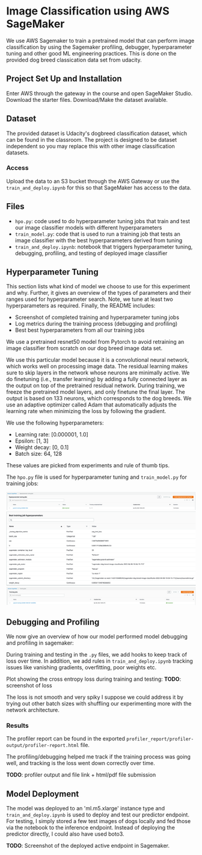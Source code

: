 # Image Classification using AWS SageMaker

We use AWS Sagemaker to train a pretrained model that can perform image classification by using the Sagemaker profiling, debugger, hyperparameter tuning and other good ML engineering practices. This is done on the provided dog breed classication data set from udacity.

## Project Set Up and Installation
Enter AWS through the gateway in the course and open SageMaker Studio. 
Download the starter files.
Download/Make the dataset available. 

## Dataset
The provided dataset is Udacity's dogbreed classification dataset, which can be found in the classroom.
The project is designed to be dataset independent so you may replace this with other image classification datasets. 

### Access
Upload the data to an S3 bucket through the AWS Gateway or use the `train_and_deploy.ipynb` for this so that SageMaker has access to the data. 

## Files

- `hpo.py`: code used to do hyperparameter tuning jobs that train and test our image classifier models with different hyperparameters
- `train_model.py`: code that is used to run a training job that tests an image classifier with the best hyperparameters derived from tuning
- `train_and_deploy.ipynb`: notebook that triggers hyperparameter tuning, debugging, profiling, and testing of deployed image classifier

## Hyperparameter Tuning

This section lists what kind of model we choose to use for this experiment and why. 
Further, it gives an overview of the types of parameters and their ranges used for hyperparameter search. 
Note, we tune at least two hyperparameters as required. 
Finally, the README includes:
- Screenshot of completed training and hyperparameter tuning jobs 
- Log metrics during the training process (debugging and profiling)
- Best best hyperparameters from all our training jobs

We use a pretrained resnet50 model from Pytorch to avoid retraining an image classifier from scratch on our dog breed image data set. 

We use this particular model because it is a convolutional neural network, which works well on processing image data. The residual learning makes sure to skip layers in the network whose neurons are minimally active. We do finetuning (i.e., transfer learning) by adding a fully connected layer as the output on top of the pretrained residual network. During training, we freeze the pretrained model layers, and only finetune the final layer. The output is based on 133 neurons, which corresponds to the dog breeds. We use an adaptive optimizer called Adam that automatically adjusts the learning rate when minimizing the loss by following the gradient. 

We use the following hyperparameters:
- Learning rate: [0.000001, 1.0]
- Epsilon: [1, 3]
- Weight decay: [0, 0.1] 
- Batch size: 64, 128

These values are picked from experiments and rule of thumb tips. 

The `hpo.py` file is used for hyperparameter tuning and `train_model.py` for training jobs: 

![Hyper Tuning Job](images/hpo.png "Hyperparameter Tuning Job") 
![Best Hyperparameters](images/best_hpo.png "Best Hyperparameters")
![Training Job](images/train.png "Training Job")


## Debugging and Profiling

We now give an overview of how our model performed model debugging and profiling in sagemaker: 

During training and testing in the `.py` files, we add hooks to keep track of loss over time. In addition, we add rules in `train_and_deploy.ipynb` tracking issues like vanishing gradients, overfitting, poor weights etc. 

Plot showing the cross entropy loss during training and testing: 
**TODO**: screenshot of loss 

The loss is not smooth and very spiky
I suppose we could address it by trying out other batch sizes with shuffling our experimenting more with the network architecture. 

### Results

The profiler report can be found in the exported `profiler_report/profiler-output/profiler-report.html` file. 

The profiling/debugging helped me track if the training process was going well, and tracking is the loss went down correctly over time. 

**TODO**: profiler output and file link + html/pdf file submission 

## Model Deployment

The model was deployed to an 'ml.m5.xlarge' instance type and `train_and_deploy.ipynb` is used to deploy and test our predictor endpoint. For testing, I simply stored a few test images of dogs locally and fed those via the notebook to the inference endpoint. Instead of deploying the predictor directly, I could also have used boto3.  


**TODO**: Screenshot of the deployed active endpoint in Sagemaker.


